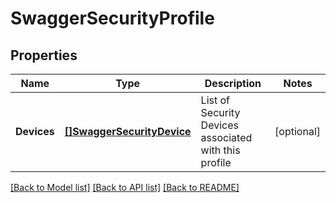 # SwaggerSecurityProfile

## Properties

Name | Type | Description | Notes
------------ | ------------- | ------------- | -------------
**Devices** | [**[]SwaggerSecurityDevice**](SwaggerSecurityDevice.md) | List of Security Devices associated with this profile | [optional] 

[[Back to Model list]](../README.md#documentation-for-models) [[Back to API list]](../README.md#documentation-for-api-endpoints) [[Back to README]](../README.md)


